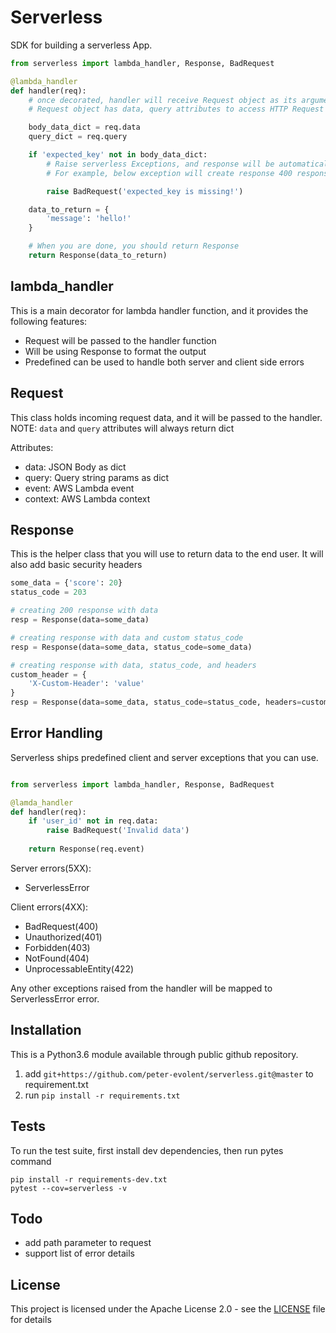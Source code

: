 # Serverless

SDK for building a serverless App.


```python
from serverless import lambda_handler, Response, BadRequest

@lambda_handler
def handler(req):
    # once decorated, handler will receive Request object as its argument.
    # Request object has data, query attributes to access HTTP Request body and query strings

    body_data_dict = req.data
    query_dict = req.query

    if 'expected_key' not in body_data_dict:
        # Raise serverless Exceptions, and response will be automatically generated.
        # For example, below exception will create response 400 response

        raise BadRequest('expected_key is missing!')

    data_to_return = {
        'message': 'hello!'
    }

    # When you are done, you should return Response
    return Response(data_to_return)
```


## lambda_handler

This is a main decorator for lambda handler function, and it provides the following features:

- Request will be passed to the handler function
- Will be using Response to format the output
- Predefined can be used to handle both server and client side errors

## Request

This class holds incoming request data, and it will be passed to the handler.
NOTE: `data` and `query` attributes will always return dict

Attributes:
- data: JSON Body as dict
- query: Query string params as dict
- event: AWS Lambda event
- context: AWS Lambda context

## Response

This is the helper class that you will use to return data to the end user.
It will also add basic security headers

```python
some_data = {'score': 20}
status_code = 203

# creating 200 response with data
resp = Response(data=some_data)

# creating response with data and custom status_code
resp = Response(data=some_data, status_code=some_data)

# creating response with data, status_code, and headers
custom_header = {
    'X-Custom-Header': 'value'
}
resp = Response(data=some_data, status_code=status_code, headers=custom_header)
```


## Error Handling

Serverless ships predefined client and server exceptions that you can use.

```python

from serverless import lambda_handler, Response, BadRequest

@lamda_handler
def handler(req):
    if 'user_id' not in req.data:
        raise BadRequest('Invalid data')
    
    return Response(req.event)
```

Server errors(5XX):
- ServerlessError

Client errors(4XX):
- BadRequest(400)
- Unauthorized(401)
- Forbidden(403)
- NotFound(404)
- UnprocessableEntity(422)

Any other exceptions raised from the handler will be mapped to ServerlessError error.

## Installation

This is a Python3.6 module available through public github repository.

1. add `git+https://github.com/peter-evolent/serverless.git@master` to requirement.txt
2. run `pip install -r requirements.txt`

## Tests

To run the test suite, first install dev dependencies, then run pytes command
```
pip install -r requirements-dev.txt
pytest --cov=serverless -v
```

## Todo

- add path parameter to request
- support list of error details

## License

This project is licensed under the Apache License 2.0  - see the [LICENSE](LICENSE) file for details
